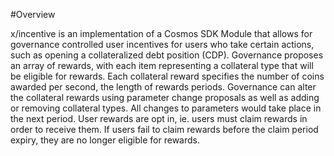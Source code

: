 #Overview

x/incentive is an implementation of a Cosmos SDK Module that allows for governance controlled user incentives for users who take certain actions, such as opening a collateralized debt position (CDP). Governance proposes an array of rewards, with each item representing a collateral type that will be eligible for rewards. Each collateral reward specifies the number of coins awarded per second, the length of rewards periods. Governance can alter the collateral rewards using parameter change proposals as well as adding or removing collateral types. All changes to parameters would take place in the next period. User rewards are opt in, ie. users must claim rewards in order to receive them. If users fail to claim rewards before the claim period expiry, they are no longer eligible for rewards.


